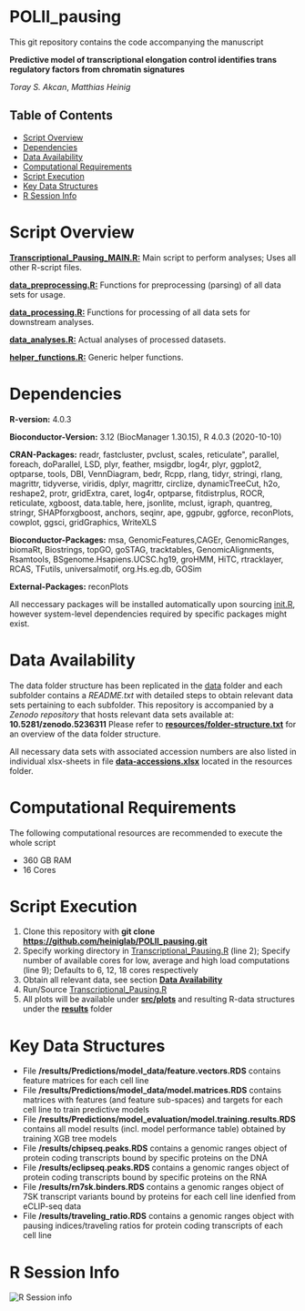 # POLII_pausing
This git repository contains the code accompanying the manuscript

**Predictive model of transcriptional elongation control identifies trans regulatory factors from chromatin signatures**

*Toray S. Akcan*, *Matthias Heinig*

## Table of Contents
  * [Script Overview](#script-overview)
  * [Dependencies](#dependencies)
  * [Data Availability](#data-availability)
  * [Computational Requirements](#computational-requirements)
  * [Script Execution](#script-execution)
  * [Key Data Structures](#key-data-structures)
  * [R Session Info](#r-session-info)
  
# Script Overview

[**Transcriptional_Pausing_MAIN.R:**](src/Transcriptional_Pausing.R) Main script to perform analyses; Uses all other R-script files.

[**data_preprocessing.R:**](src/data_preprocessing.R) Functions for preprocessing (parsing) of all data sets for usage.

[**data_processing.R:**](src/data_processing.R) Functions for processing of all data sets for downstream analyses.

[**data_analyses.R:**](src/data_analyses.R) Actual analyses of processed datasets.

[**helper_functions.R:**](src/helper_functions.R) Generic helper functions.

# Dependencies
**R-version:** 4.0.3

**Bioconductor-Version:** 3.12 (BiocManager 1.30.15), R 4.0.3 (2020-10-10)

**CRAN-Packages:** 
readr, fastcluster, pvclust, scales, reticulate", parallel, 
foreach, doParallel,  LSD, plyr, feather, msigdbr, 
log4r,  plyr, ggplot2, optparse, tools, DBI, 
VennDiagram, bedr, Rcpp, rlang, tidyr,  stringi,
rlang, magrittr, tidyverse, viridis, dplyr, magrittr,
circlize, dynamicTreeCut, h2o, reshape2,
protr, gridExtra, caret, log4r, optparse, 
fitdistrplus, ROCR, reticulate, xgboost, data.table, here,
jsonlite, mclust, igraph, quantreg, stringr, SHAPforxgboost, 
anchors, seqinr, ape, ggpubr, ggforce, reconPlots, cowplot,
ggsci, gridGraphics, WriteXLS
                 
**Bioconductor-Packages:** 
msa, GenomicFeatures,CAGEr, GenomicRanges, biomaRt,  Biostrings, topGO,  goSTAG,
tracktables, GenomicAlignments, Rsamtools, BSgenome.Hsapiens.UCSC.hg19,
groHMM, HiTC, rtracklayer, RCAS, TFutils, universalmotif, org.Hs.eg.db, GOSim
                 
**External-Packages:** reconPlots

All neccessary packages will be installed automatically upon sourcing [init.R](src/init.R), however system-level dependencies required by specific packages might exist.

# Data Availability
The data folder structure has been replicated in the [data](data) folder and each subfolder contains a *README.txt* with detailed steps to obtain relevant data sets pertaining to each subfolder. This repository is accompanied by a *Zenodo repository* that hosts relevant data sets available at: **10.5281/zenodo.5236311**
Please refer to [**resources/folder-structure.txt**](resources/folder-structure.txt) for an overview of the data folder structure.

All necessary data sets with associated accession numbers are also listed in individual xlsx-sheets in file [**data-accessions.xlsx**](resources/data-accessions.xlsx) located in the resources folder.

# Computational Requirements
The following computational resources are recommended to execute the whole script

* 360 GB RAM
* 16 Cores

# Script Execution
1) Clone this repository with **git clone https://github.com/heiniglab/POLII_pausing.git**
2) Specify working directory in [Transcriptional_Pausing.R](src/Transcriptional_Pausing.R) (line 2); Specify number of available cores for low, average and high load computations (line 9); Defaults to 6, 12, 18 cores respectively
3) Obtain all relevant data, see section [**Data Availability**](#data-availability)
4) Run/Source [Transcriptional_Pausing.R](src/Transcriptional_Pausing.R)
5) All plots will be available under [**src/plots**](src/plots) and resulting R-data structures under the [**results**](results) folder

# Key Data Structures
* File **/results/Predictions/model_data/feature.vectors.RDS** contains feature matrices for each cell line
* File **/results/Predictions/model_data/model.matrices.RDS** contains matrices with features (and feature sub-spaces) and targets for each cell line to train predictive models
* File **/results/Predictions/model_evaluation/model.training.results.RDS** contains all model results (incl. model performance table) obtained by training XGB tree models
* File **/results/chipseq.peaks.RDS** contains a genomic ranges object of protein coding transcripts bound by specific proteins on the DNA
* File **/results/eclipseq.peaks.RDS** contains a genomic ranges object of protein coding transcripts bound by specific proteins on the RNA
* File **/results/rn7sk.binders.RDS** contains a genomic ranges object of 7SK transcript variants bound by proteins for each cell line idenfied from eCLIP-seq data
* File **/results/traveling_ratio.RDS** contains a genomic ranges object with pausing indices/traveling ratios for protein coding transcripts of each cell line

# R Session Info
![R Session info](https://user-images.githubusercontent.com/15715191/137335979-478dca86-5ec5-475c-bd58-79644c9213b7.png)
